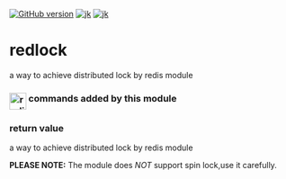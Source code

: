 [![GitHub version](https://img.shields.io/github/release/picotera/redlock.svg?style=flat-square)](https://github.com/picotera/redlock/releases/latest)
[![jk](https://img.shields.io/badge/reading_level-4th_grade-green.svg?style=flat-square)]()
[![jk](https://img.shields.io/badge/held_toghether_by-chewing_gum-C70039.svg?style=flat-square)]()

# redlock
a way to achieve  distributed lock by redis module


<h3> <img src="https://upload.wikimedia.org/wikipedia/en/6/6b/Redis_Logo.svg" alt="redis" height="30" align="top"/> commands added by this module</h3>


### return value
a way to achieve  distributed lock by redis module


**PLEASE NOTE:** The module does *NOT* support spin lock,use it carefully.
